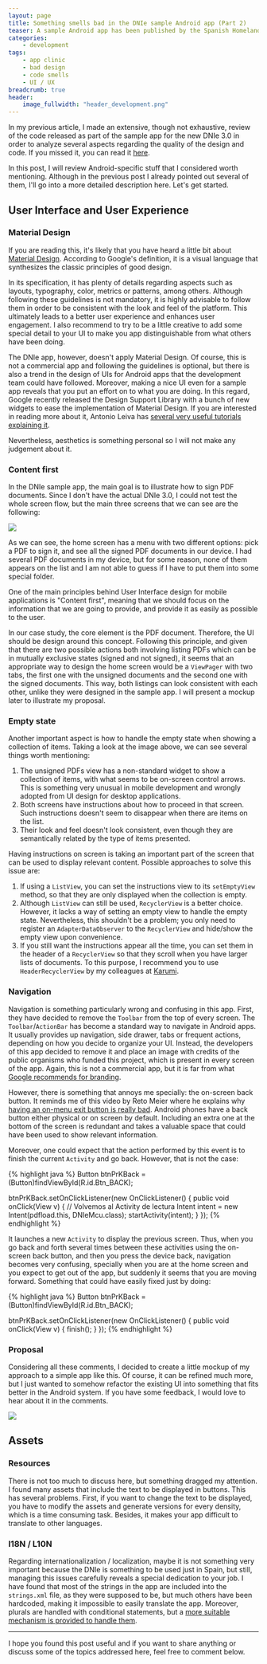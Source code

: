 ```yaml
---
layout: page
title: Something smells bad in the DNIe sample Android app (Part 2)
teaser: A sample Android app has been published by the Spanish Homeland Ministry and the National Police to explain how to interact with the new version of the DNIe 3.0 (the Spanish ID card). However, the published code is not what we can consider "best practices" in software development.
categories:
    - development
tags:
    - app clinic
    - bad design
    - code smells
    - UI / UX
breadcrumb: true
header:
    image_fullwidth: "header_development.png"
---
```


In my previous article, I made an extensive, though not exhaustive, review of the code released as part of the sample app for the new DNIe 3.0 in order to analyze several aspects regarding the quality of the design and code. If you missed it, you can read it [here](https://truizlop.github.io/development/something-smells-bad-dnie-android-sample-app-1/ "Something smells bad in the DNIe sample Android app (Part 1)").

In this post, I will review Android-specific stuff that I considered worth mentioning. Although in the previous post I already pointed out several of them, I'll go into a more detailed description here. Let's get started.


## User Interface and User Experience

### Material Design

If you are reading this, it's likely that you have heard a little bit about [Material Design](http://www.google.es/design/spec/material-design/introduction.html "Material Design"). According to Google's definition, it is a visual language that synthesizes the classic principles of good design.

In its specification, it has plenty of details regarding aspects such as layouts, typography, color, metrics or patterns, among others. Although following these guidelines is not mandatory, it is highly advisable to follow them in order to be consistent with the look and feel of the platform. This ultimately leads to a better user experience and enhances user engagement. I also recommend to try to be a little creative to add some special detail to your UI to make you app distinguishable from what others have been doing.

The DNIe app, however, doesn't apply Material Design. Of course, this is not a commercial app and following the guidelines is optional, but there is also a trend in the design of UIs for Android apps that the development team could have followed. Moreover, making a nice UI even for a sample app reveals that you put an effort on to what you are doing. In this regard, Google recently released the Design Support Library with a bunch of new widgets to ease the implementation of Material Design. If you are interested in reading more about it, Antonio Leiva has [several very useful tutorials explaining it](http://antonioleiva.com/navigation-view/ "Antonio Leiva - Desing Support Library").

Nevertheless, aesthetics is something personal so I will not make any judgement about it.

### Content first

In the DNIe sample app, the main goal is to illustrate how to sign PDF documents. Since I don't have the actual DNIe 3.0, I could not test the whole screen flow, but the main three screens that we can see are the following:

<img class="t60" src="{{ site.url }}/images/dnie_screenshots.png">

As we can see, the home screen has a menu with two different options: pick a PDF to sign it, and see all the signed PDF documents in our device. I had several PDF documents in my device, but for some reason, none of them appears on the list and I am not able to guess if I have to put them into some special folder.

One of the main principles behind User Interface design for mobile applications is "Content first", meaning that we should focus on the information that we are going to provide, and provide it as easily as possible to the user.

In our case study, the core element is the PDF document. Therefore, the UI should be design around this concept. Following this principle, and given that there are two possible actions both involving listing PDFs which can be in mutually exclusive states (signed and not signed), it seems that an appropriate way to design the home screen would be a `ViewPager` with two tabs, the first one with the unsigned documents and the second one with the signed documents. This way, both listings can look consistent with each other, unlike they were designed in the sample app. I will present a mockup later to illustrate my proposal.

### Empty state

Another important aspect is how to handle the empty state when showing a collection of items. Taking a look at the image above, we can see several things worth mentioning:

1. The unsigned PDFs view has a non-standard widget to show a collection of items, with what seems to be on-screen control arrows. This is something very unusual in mobile development and wrongly adopted from UI design for desktop applications.
2. Both screens have instructions about how to proceed in that screen. Such instructions doesn't seem to disappear when there are items on the list.
3. Their look and feel doesn't look consistent, even though they are semantically related by the type of items presented.

Having instructions on screen is taking an important part of the screen that can be used to display relevant content. Possible approaches to solve this issue are:

1. If using a `ListView`, you can set the instructions view to its `setEmptyView` method, so that they are only displayed when the collection is empty.
2. Although `ListView` can still be used, `RecyclerView` is a better choice. However, it lacks a way of setting an empty view to handle the empty state. Nevertheless, this shouldn't be a problem; you only need to register an `AdapterDataObserver` to the `RecyclerView` and hide/show the empty view upon convenience.
3. If you still want the instructions appear all the time, you can set them in the header of a `RecyclerView` so that they scroll when you have larger lists of documents. To this purpose, I recommend you to use `HeaderRecyclerView` by my colleagues at [Karumi](https://github.com/Karumi/HeaderRecyclerView "HeaderRecyclerView by Karumi").

### Navigation

Navigation is something particularly wrong and confusing in this app. First, they have decided to remove the `Toolbar` from the top of every screen. The `Toolbar`/`ActionBar` has become a standard way to navigate in Android apps. It usually provides up navigation, side drawer, tabs or frequent actions, depending on how you decide to organize your UI. Instead, the developers of this app decided to remove it and place an image with credits of the public organisms who funded this project, which is present in every screen of the app. Again, this is not a commercial app, but it is far from what [Google recommends for branding](http://www.google.com/design/articles/expressing-brand-in-material/ "Expressing brand in Material").

However, there is something that annoys me specially: the on-screen back button. It reminds me of this video by Reto Meier where he explains why [having an on-menu exit button is really bad](https://www.youtube.com/watch?v=631T7B8HOv4 "Reto Meier - Table flip"). Android phones have a back button either physical or on screen by default. Including an extra one at the bottom of the screen is redundant and takes a valuable space that could have been used to show relevant information.

Moreover, one could expect that the action performed by this event is to finish the current `Activity` and go back. However, that is not the case:

{% highlight java %}
Button btnPrKBack = (Button)findViewById(R.id.Btn_BACK);
		
btnPrKBack.setOnClickListener(new OnClickListener() {
    public void onClick(View v) {
        // Volvemos al Activity de lectura
        Intent intent = new Intent(pdfload.this, DNIeMcu.class);
        startActivity(intent);
    }
});	
{% endhighlight %}

It launches a new `Activity` to display the previous screen. Thus, when you go back and forth several times between these activities using the on-screen back button, and then you press the device back, navigation becomes very confusing, specially when you are at the home screen and you expect to get out of the app, but suddenly it seems that you are moving forward. Something that could have easily fixed just by doing:

{% highlight java %}
Button btnPrKBack = (Button)findViewById(R.id.Btn_BACK);
		
btnPrKBack.setOnClickListener(new OnClickListener() {
    public void onClick(View v) {
        finish();
    }
});	
{% endhighlight %}

### Proposal

Considering all these comments, I decided to create a little mockup of my approach to a simple app like this. Of course, it can be refined much more, but I just wanted to somehow refactor the existing UI into something that fits better in the Android system. If you have some feedback, I would love to hear about it in the comments.

<img class="t60" src="{{ site.url }}/images/dnie_mockup.png">

## Assets

### Resources

There is not too much to discuss here, but something dragged my attention. I found many assets that include the text to be displayed in buttons. This has several problems. First, if you want to change the text to be displayed, you have to modify the assets and generate versions for every density, which is a time consuming task. Besides, it makes your app difficult to translate to other languages.

### I18N / L10N

Regarding internationalization / localization, maybe it is not something very important because the DNIe is something to be used just in Spain, but still, managing this issues carefully reveals a special dedication to your job. I have found that most of the strings in the app are included into the `strings.xml` file, as they were supposed to be, but much others have been hardcoded, making it impossible to easily translate the app. Moreover, plurals are handled with conditional statements, but a [more suitable mechanism is provided to handle them](http://developer.android.com/guide/topics/resources/string-resource.html#Plurals "Quantity Strings (Plurals)").

---

I hope you found this post useful and if you want to share anything or discuss some of the topics addressed here, feel free to comment below.


 [1]: #
 [2]: #
 [3]: #
 [4]: #
 [5]: #
 [6]: #
 [7]: #
 [8]: #
 [9]: #
 [10]: #
 